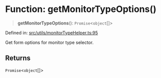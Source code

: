 # Function: getMonitorTypeOptions()

> **getMonitorTypeOptions**(): `Promise`\<`object`[]\>

Defined in: [src/utils/monitorTypeHelper.ts:95](https://github.com/Nick2bad4u/Uptime-Watcher/blob/3cce0c3b352c8390536ca3c7399ece50a05faf18/src/utils/monitorTypeHelper.ts#L95)

Get form options for monitor type selector.

## Returns

`Promise`\<`object`[]\>
